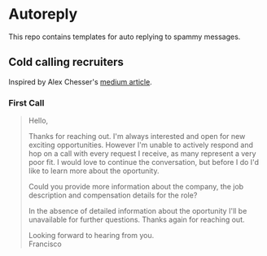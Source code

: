 # Autoreply

This repo contains templates for auto replying to spammy messages.

## Cold calling recruiters
Inspired by Alex Chesser's [medium article](https://index.medium.com/career-advice-nobody-gave-me-never-ignore-a-recruiter-4474eac9556).

### First Call

> Hello,
>
> Thanks for reaching out. I'm always interested and open for new exciting opportunities. However I'm unable to actively respond and hop on a call with every request I receive, as many represent a very poor fit. I would love to continue the conversation, but before I do I'd like to learn more about the oportunity.
>
> Could you provide more information about the company, the job description and compensation details for the role?
>
> In the absence of detailed information about the oportunity I'll be unavailable for further questions. Thanks again for reaching out.
>
> Looking forward to hearing from you.\
> Francisco
